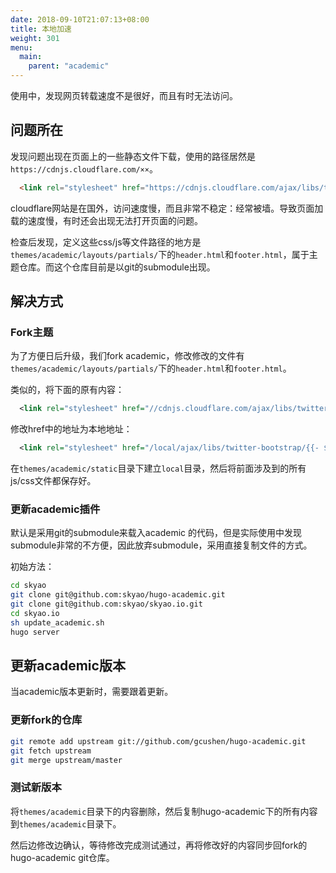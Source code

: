 ```yaml
---
date: 2018-09-10T21:07:13+08:00
title: 本地加速
weight: 301
menu:
  main:
    parent: "academic"
---
```


使用中，发现网页转载速度不是很好，而且有时无法访问。

## 问题所在

发现问题出现在页面上的一些静态文件下载，使用的路径居然是`https://cdnjs.cloudflare.com/××`。

```html
  <link rel="stylesheet" href="https://cdnjs.cloudflare.com/ajax/libs/twitter-bootstrap/3.3.7/css/bootstrap.min.css" integrity="sha512-6MXa8B6uaO18Hid6blRMetEIoPqHf7Ux1tnyIQdpt9qI5OACx7C+O3IVTr98vwGnlcg0LOLa02i9Y1HpVhlfiw==" crossorigin="anonymous">
```

cloudflare网站是在国外，访问速度慢，而且非常不稳定：经常被墙。导致页面加载的速度慢，有时还会出现无法打开页面的问题。

检查后发现，定义这些css/js等文件路径的地方是`themes/academic/layouts/partials/`下的`header.html`和`footer.html`，属于主题仓库。而这个仓库目前是以git的submodule出现。

## 解决方式

### Fork主题

为了方便日后升级，我们fork academic，修改修改的文件有`themes/academic/layouts/partials/`下的`header.html`和`footer.html`。

类似的，将下面的原有内容：

```xml
  <link rel="stylesheet" href="//cdnjs.cloudflare.com/ajax/libs/twitter-bootstrap/{{- $sri.css.bootstrap.version -}}/css/bootstrap.min.css">
```

修改href中的地址为本地地址：

```xml
  <link rel="stylesheet" href="/local/ajax/libs/twitter-bootstrap/{{- $sri.css.bootstrap.version -}}/css/bootstrap.min.css">
```

在`themes/academic/static`目录下建立`local`目录，然后将前面涉及到的所有js/css文件都保存好。

### 更新academic插件

默认是采用git的submodule来载入academic 的代码，但是实际使用中发现submodule非常的不方便，因此放弃submodule，采用直接复制文件的方式。

初始方法：

```bash
cd skyao
git clone git@github.com:skyao/hugo-academic.git
git clone git@github.com:skyao/skyao.io.git
cd skyao.io
sh update_academic.sh
hugo server
```

## 更新academic版本

当academic版本更新时，需要跟着更新。

### 更新fork的仓库

```bash
git remote add upstream git://github.com/gcushen/hugo-academic.git
git fetch upstream
git merge upstream/master
```

### 测试新版本

将`themes/academic`目录下的内容删除，然后复制hugo-academic下的所有内容到`themes/academic`目录下。

然后边修改边确认，等待修改完成测试通过，再将修改好的内容同步回fork的hugo-academic git仓库。


